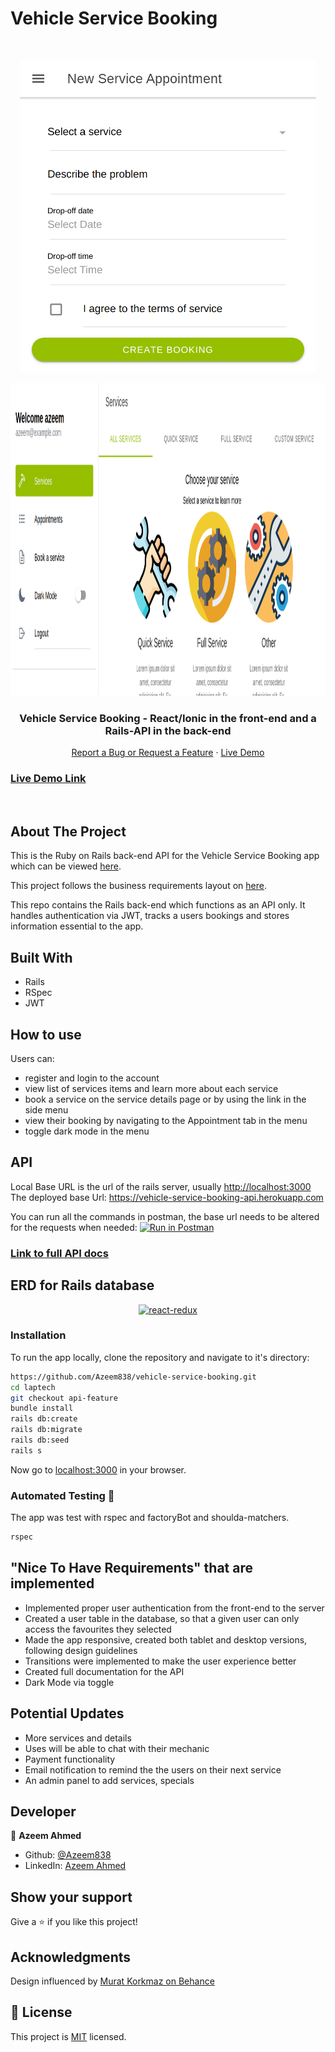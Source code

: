# Vehicle Service Booking

<!-- PROJECT LOGO -->

<br />
<p align="center">
  <a href="https://github.com/Azeem838/vehicle-service-booking.git">
    <img src="./booking-page.png" alt="react-redux" height="500"></p>
    <p align="center"> <img src="./service-page.png" alt="react-redux" height="500">
  </a>

  <h3 align="center">Vehicle Service Booking - React/Ionic in the front-end and a Rails-API in the back-end </h3>

  <p align="center">
    <a href="https://github.com/Azeem838/vehicle-service-booking/issues">Report a Bug or Request a Feature</a>
    ·
    <a href="">Live Demo</a>
  </p>
</p>

<!-- Live Link  -->

### [Live Demo Link]()

<br>
<!-- ABOUT THE PROJECT -->

## About The Project

This is the Ruby on Rails back-end API for the Vehicle Service Booking app which can be viewed [here](https://github.com/Azeem838/vehicle-service-booking/).

This project follows the business requirements layout on [here](https://www.notion.so/Final-Capstone-Project-Book-an-Appointment-41ded2ee99ff4fe4becf91acb332ca26).

This repo contains the Rails back-end which functions as an API only. It handles authentication via JWT, tracks a users bookings and stores information essential to the app.

<!-- CONTROL'S -->

## Built With

- Rails
- RSpec
- JWT

## How to use

Users can:

- register and login to the account
- view list of services items and learn more about each service
- book a service on the service details page or by using the link in the side menu
- view their booking by navigating to the Appointment tab in the menu
- toggle dark mode in the menu

## API

Local Base URL is the url of the rails server, usually <http://localhost:3000>
The deployed base Url: <https://vehicle-service-booking-api.herokuapp.com>

You can run all the commands in postman, the base url needs to be altered for the requests when needed:
[![Run in Postman](https://run.pstmn.io/button.svg)](https://app.getpostman.com/run-collection/7f52c6333dcad728b254)

### [Link to full API docs](./doc/API.md)

## ERD for Rails database

<p align="center">
  <a href="./doc/vehicle-service-booking-ERD.png"> <img src="./doc/vehicle-service-booking-ERD.png" alt="react-redux" height="350">
  </a>
</p>

### Installation

To run the app locally, clone the repository and navigate to it's directory:

```bash
https://github.com/Azeem838/vehicle-service-booking.git
cd laptech
git checkout api-feature
bundle install
rails db:create
rails db:migrate
rails db:seed
rails s
```

Now go to [localhost:3000](http://localhost:3000) in your browser.

### Automated Testing 🧪

The app was test with rspec and factoryBot and shoulda-matchers.

```bash
rspec
```

## "Nice To Have Requirements" that are implemented

- Implemented proper user authentication from the front-end to the server
- Created a user table in the database, so that a given user can only access the favourites they selected
- Made the app responsive, created both tablet and desktop versions, following design guidelines
- Transitions were implemented to make the user experience better
- Created full documentation for the API
- Dark Mode via toggle

## Potential Updates

- More services and details
- Uses will be able to chat with their mechanic
- Payment functionality
- Email notification to remind the the users on their next service
- An admin panel to add services, specials

<!-- CONTACT -->

## Developer

:bust_in_silhouette: **Azeem Ahmed**

- Github: [@Azeem838](https://github.com/Azeem838)
- LinkedIn: [Azeem Ahmed](www.linkedin.com/in/azeemmahmed)

## Show your support

Give a ⭐️ if you like this project!

## Acknowledgments

Design influenced by [Murat Korkmaz on Behance](https://www.behance.net/muratk)

<!-- MARKDOWN LINKS & IMAGES -->
<!-- https://www.markdownguide.org/basic-syntax/#reference-style-links -->

## 📝 License

This project is [MIT](https://opensource.org/licenses/MIT) licensed.
